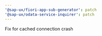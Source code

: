 ```yaml
---
'@sap-ux/fiori-app-sub-generator': patch
'@sap-ux/odata-service-inquirer': patch
---
```


Fix for cached connection crash
